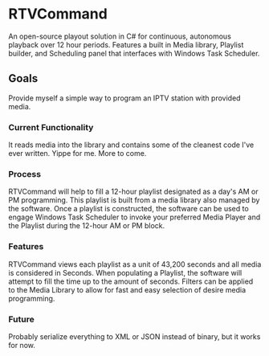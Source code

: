 # RTVCommand
An open-source playout solution in C# for continuous, autonomous playback over 12 hour periods. Features a built in Media library, Playlist builder, and Scheduling panel that interfaces with Windows Task Scheduler.

## Goals
Provide myself a simple way to program an IPTV station with provided media.

### Current Functionality
It reads media into the library and contains some of the cleanest code I've ever written. Yippe for me. More to come.

### Process
RTVCommand will help to fill a 12-hour playlist designated as a day's AM or PM programming. This playlist is built from a media library also managed by the software. Once a playlist is constructed, the software can be used to engage Windows Task Scheduler to invoke your preferred Media Player and the Playlist during the 12-hour AM or PM block. 

### Features
RTVCommand views each playlist as a unit of 43,200 seconds and all media is considered in Seconds. When populating a Playlist, the software will attempt to fill the time up to the amount of seconds. Filters can be applied to the Media Library to allow for fast and easy selection of desire media programming. 

### Future
Probably serialize everything to XML or JSON instead of binary, but it works for now.
